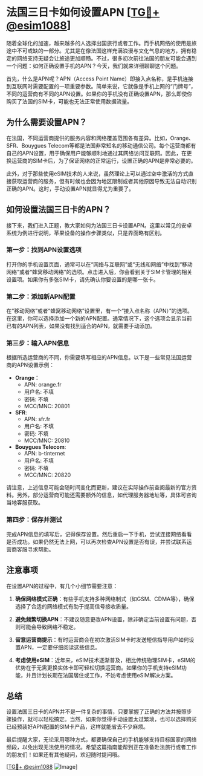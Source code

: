 # 法国三日卡如何设置APN [[TG💪+ @esim1088](https://t.me/s/esim1088)]

随着全球化的加速，越来越多的人选择出国旅行或者工作。而手机网络的使用是旅途中不可或缺的一部分。尤其是在像法国这样充满浪漫与文化气息的地方，拥有稳定的网络支持无疑会让旅途更加顺畅。不过，很多初次前往法国的朋友可能会遇到一个问题：如何正确设置手机的APN？今天，我们就来详细聊聊这个问题。

首先，什么是APN呢？APN（Access Point Name）即接入点名称，是手机连接到互联网时需要配置的一项重要参数。简单来说，它就像是手机上网的“门牌号”，不同的运营商有不同的APN设置。如果你的手机没有正确设置APN，那么即使你购买了法国的SIM卡，可能也无法正常使用数据流量。

## 为什么需要设置APN？

在法国，不同运营商提供的服务内容和网络覆盖范围各有差异。比如，Orange、SFR、Bouygues Telecom等都是法国非常知名的移动通信公司。每个运营商都有自己的APN设置，用于确保用户能够顺利地通过其网络访问互联网。因此，在更换运营商的SIM卡后，为了保证网络的正常运行，设置正确的APN是非常必要的。

此外，对于那些使用eSIM技术的人来说，虽然理论上可以通过空中激活的方式直接获取运营商的服务，但有时候也会因为地区限制或者其他原因导致无法自动识别正确的APN。这时，手动设置APN就显得尤为重要了。

## 如何设置法国三日卡的APN？

接下来，我们进入正题，教大家如何为法国三日卡设置APN。这里以常见的安卓系统为例进行说明，苹果设备的操作步骤类似，只是界面略有区别。

### 第一步：找到APN设置选项

打开你的手机设置页面，通常可以在“网络与互联网”或“无线和网络”中找到“移动网络”或者“蜂窝移动网络”的选项。点击进入后，你会看到关于SIM卡管理的相关设置项。如果你有多张SIM卡，请先确认你要设置的是哪一张卡。

### 第二步：添加新APN配置

在“移动网络”或者“蜂窝移动网络”设置里，有一个“接入点名称（APN）”的选项。在这里，你可以选择添加一个新的APN配置。通常情况下，这个选项会显示当前已有的APN列表，如果没有找到适合的APN，就需要手动添加。

### 第三步：输入APN信息

根据所选运营商的不同，你需要填写相应的APN信息。以下是一些常见法国运营商的APN设置示例：

- **Orange**：
  - APN: orange.fr
  - 用户名: 不填
  - 密码: 不填
  - MCC/MNC: 20801
- **SFR**:
  - APN: sfr.fr
  - 用户名: 不填
  - 密码: 不填
  - MCC/MNC: 20810
- **Bouygues Telecom**:
  - APN: b-tinternet
  - 用户名: 不填
  - 密码: 不填
  - MCC/MNC: 20820

请注意，上述信息可能会随时间变化而更新，建议在实际操作前查阅最新的官方资料。另外，部分运营商可能还需要额外的信息，如代理服务器地址等，具体可咨询当地客服获取。

### 第四步：保存并测试

完成APN信息的填写后，记得保存设置。然后重启一下手机，尝试连接网络看看是否成功。如果仍然无法上网，可以再次检查APN设置是否有误，并尝试联系运营商客服寻求帮助。

## 注意事项

在设置APN的过程中，有几个小细节需要注意：

1. **确保网络模式正确**：有些手机支持多种网络制式（如GSM、CDMA等），确保选择了合适的网络模式有助于提高信号接收质量。
   
2. **避免频繁切换APN**：不建议随意更改APN设置，除非确定当前设置有问题，否则可能会导致网络不稳定。

3. **留意运营商提示**：有时运营商会在初次激活SIM卡时发送短信指导用户如何设置APN，一定要仔细阅读这些信息。

4. **考虑使用eSIM**：近年来，eSIM技术逐渐普及，相比传统物理SIM卡，eSIM的优势在于无需更换实体卡即可轻松切换运营商。如果你的手机支持eSIM功能，并且计划长期在法国居住或工作，不妨考虑使用eSIM解决方案。

## 总结

设置法国三日卡的APN并不是一件复杂的事情，只要掌握了正确的方法并按照步骤操作，就可以轻松搞定。当然，如果你觉得手动设置太过繁琐，也可以选择购买已经预装好APN配置的SIM卡产品，这样就能省去不少麻烦。

最后提醒大家，无论采用哪种方式，都要确保自己的手机能够支持目标国家的网络频段，以免出现无法使用的情况。希望这篇指南能帮到正在准备赴法旅行或者工作的朋友们！如果还有其他疑问，欢迎随时提问哦。

[[TG💪+ @esim1088](https://t.me/s/esim1088) ![Image](https://i.postimg.cc/4NQfJmqS/Snipaste-2025-05-13-00-14-12.png)]